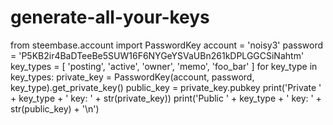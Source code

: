# generate-all-your-keys
from steembase.account import PasswordKey  account = 'noisy3' password = 'P5KB2ir4BaDTeeBe5SUW16F6NYGeYSVaUBn261kDPLGGCSiNahtm' key_types = [     'posting',     'active',     'owner',     'memo',     'foo_bar' ]  for key_type in key_types:     private_key = PasswordKey(account, password, key_type).get_private_key()     public_key = private_key.pubkey      print('Private ' + key_type + ' key: ' + str(private_key))     print('Public ' + key_type + ' key: ' + str(public_key) + '\n')
